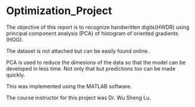 # Optimization_Project

The objective of this report is to recognize handwritten digits(HWDR) using principal component analysis (PCA) of histogram of oriented gradients (HOG). 

The dataset is not attached but can be easily found online.

PCA is used to reduce the dimesions of the data so that the model can be developed in less time. Not only that but predictions too can be made quickly.

This was implemented using the MATLAB software.

The course instructor for this project was Dr. Wu Sheng Lu.
